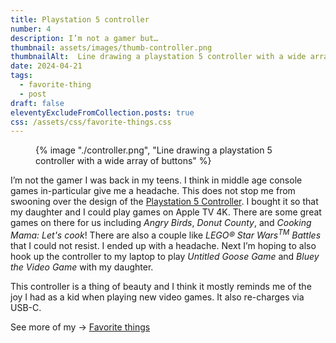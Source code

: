 ```yaml
---
title: Playstation 5 controller
number: 4
description: I’m not a gamer but…
thumbnail: assets/images/thumb-controller.png
thumbnailAlt:  Line drawing a playstation 5 controller with a wide array of buttons
date: 2024-04-21
tags:
  - favorite-thing
  - post
draft: false
eleventyExcludeFromCollection.posts: true
css: /assets/css/favorite-things.css
---
```

 <figure class="sketch">
  {% image "./controller.png", "Line drawing a playstation 5 controller with a wide array of buttons" %}
<figcaption></figcaption>
</figure>

I’m not the gamer I was back in my teens. I think in middle age console games in-particular give me a headache. This does not stop me from swooning over the design of the [Playstation 5 Controller](https://www.playstation.com/en-us/accessories/dualsense-wireless-controller/). I bought it so that my daughter and I could play games on Apple TV 4K. There are some great games on there for us including *Angry Birds*, *Donut County*, and *Cooking Mama: Let's cook*! There are also a couple like *LEGO® Star Wars<sup>TM</sup> Battles* that I could not resist. I ended up with a headache. Next I’m hoping to also hook up the controller to my laptop to play *Untitled Goose Game* and *Bluey the Video Game* with my daughter.

This controller is a thing of beauty and I think it mostly reminds me of the joy I had as a kid when playing new video games. It also re-charges via USB-C. 

See more of my &rarr; [Favorite things](/blog/favorite-things/)